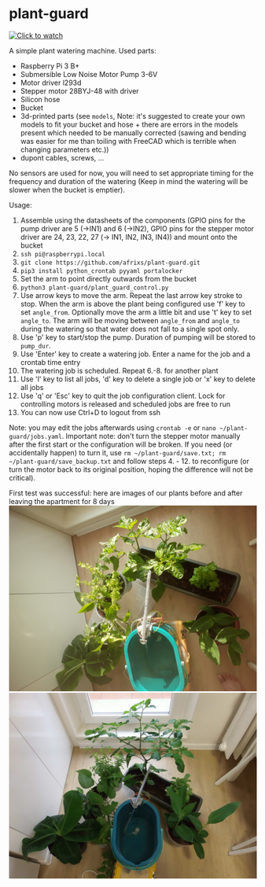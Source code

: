 # plant-guard

[![Click to watch](https://img.youtube.com/vi/59vS7RXK-lc/0.jpg)](https://www.youtube.com/watch?v=59vS7RXK-lc "Click to watch")

A simple plant watering machine.
Used parts:
  - Raspberry Pi 3 B+
  - Submersible Low Noise Motor Pump 3-6V
  - Motor driver l293d
  - Stepper motor 28BYJ-48 with driver
  - Silicon hose
  - Bucket
  - 3d-printed parts (see `models`, Note: it's suggested to create your own models to fit your bucket and hose + there are errors in the models present which needed to be manually corrected (sawing and bending was easier for me than toiling with FreeCAD which is terrible when changing parameters etc.))
  - dupont cables, screws, ...

No sensors are used for now, you will need to set appropriate timing for the frequency and duration of the watering (Keep in mind the watering will be slower when the bucket is emptier).

Usage:
  1. Assemble using the datasheets of the components (GPIO pins for the pump driver are 5 (->IN1) and 6 (->IN2), GPIO pins for the stepper motor driver are 24, 23, 22, 27 (-> IN1, IN2, IN3, IN4)) and mount onto the bucket
  2. `ssh pi@raspberrypi.local`
  3. `git clone https://github.com/afrixs/plant-guard.git`
  4. `pip3 install python_crontab pyyaml portalocker`
  5. Set the arm to point directly outwards from the bucket
  6. `python3 plant-guard/plant_guard_control.py`
  7. Use arrow keys to move the arm. Repeat the last arrow key stroke to stop. When the arm is above the plant being configured use 'f' key to set `angle_from`. Optionally move the arm a little bit and use 't' key to set `angle_to`. The arm will be moving between `angle_from` and `angle_to` during the watering so that water does not fall to a single spot only.
  8. Use 'p' key to start/stop the pump. Duration of pumping will be stored to `pump_dur`.
  9. Use 'Enter' key to create a watering job. Enter a name for the job and a crontab time entry
  10. The watering job is scheduled. Repeat 6.-8. for another plant
  11. Use 'l' key to list all jobs, 'd' key to delete a single job or 'x' key to delete all jobs
  12. Use 'q' or 'Esc' key to quit the job configuration client. Lock for controlling motors is released and scheduled jobs are free to run
  13. You can now use Ctrl+D to logout from ssh

Note: you may edit the jobs afterwards using `crontab -e` or `nano ~/plant-guard/jobs.yaml`.
Important note: don't turn the stepper motor manually after the first start or the configuration will be broken. If you need (or accidentally happen) to turn it, use `rm ~/plant-guard/save.txt; rm ~/plant-guard/save_backup.txt` and follow steps 4. - 12. to reconfigure (or turn the motor back to its original position, hoping the difference will not be critical).

First test was successful: here are images of our plants before and after leaving the apartment for 8 days
![t = 0](https://github.com/afrixs/plant-guard/blob/master/docs/photo_t_0days.jpg)
![t = 8 days](https://github.com/afrixs/plant-guard/blob/master/docs/photo_t_8days.jpg)

